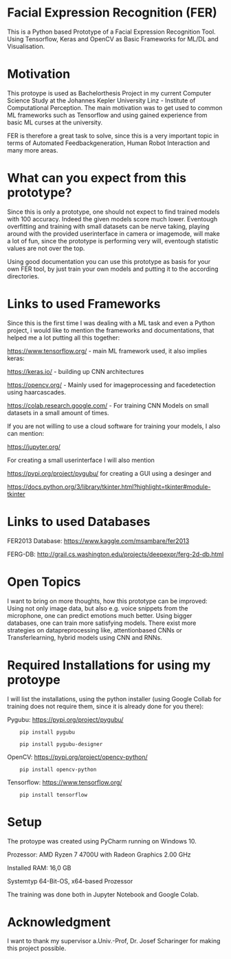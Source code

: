 # Facial Expression Recognition (FER)
This is a Python based Prototype of a Facial Expression Recognition Tool. Using Tensorflow, Keras and OpenCV as Basic Frameworks for ML/DL and Visualisation.

# Motivation
This protoype is used as Bachelorthesis Project in my current Computer Science Study at the Johannes Kepler University Linz - Institute of Computational Perception.
The main motivation was to get used to common ML frameworks such as Tensorflow and using gained experience from basic ML curses at the university.

FER is therefore a great task to solve, since this is a very important topic in terms of Automated Feedbackgeneration, Human Robot Interaction and many more areas.

# What can you expect from this prototype?

Since this is only a prototype, one should not expect to find trained models with 100 accuracy. Indeed the given models score much lower. Eventough overfitting and training with small datasets can be nerve taking, playing around with the provided userinterface in camera or imagemode, will make a lot of fun, since the prototype is performing very will, eventough statistic values are not over the top.

Using good documentation you can use this prototype as basis for your own FER tool, by just train your own models and putting it to the according directories. 

# Links to used Frameworks 
Since this is the first time I was dealing with a ML task and even a Python project, i would like to mention the frameworks and documentations, that helped me a lot putting all this together:

https://www.tensorflow.org/ - main ML framework used, it also implies keras:

https://keras.io/ - building up CNN architectures

https://opencv.org/ - Mainly used for imageprocessing and facedetection using haarcascades.

https://colab.research.google.com/ - For training CNN Models on small datasets in a small amount of times. 

If you are not willing to use a cloud software for training your models, I also can mention:

https://jupyter.org/

For creating a small userinterface I will also mention

https://pypi.org/project/pygubu/ for creating a GUI using a desinger and

https://docs.python.org/3/library/tkinter.html?highlight=tkinter#module-tkinter
# Links to used Databases

FER2013 Database: https://www.kaggle.com/msambare/fer2013

FERG-DB: http://grail.cs.washington.edu/projects/deepexpr/ferg-2d-db.html

# Open Topics
I want to bring on more thoughts, how this prototype can be improved:
Using not only image data, but also e.g. voice snippets from the microphone, one can predict emotions much better.
Using bigger databases, one can train more satisfying models.
There exist more strategies on datapreprocessing like, attentionbased CNNs or Transferlearning, hybrid models using CNN and RNNs.

# Required Installations for using my protoype
I will list the installations, using the python installer (using Google Collab for training does not require them, since it is already done for you there):

Pygubu: https://pypi.org/project/pygubu/

        pip install pygubu              

        pip install pygubu-designer
        
OpenCV: https://pypi.org/project/opencv-python/

        pip install opencv-python       

Tensorflow: https://www.tensorflow.org/

        pip install tensorflow     

# Setup
The protoype was created using PyCharm running on Windows 10.

Prozessor:	AMD Ryzen 7 4700U with Radeon Graphics  2.00 GHz

Installed RAM:	16,0 GB

Systemtyp	64-Bit-OS, x64-based Prozessor

The training was done both in Jupyter Notebook and Google Colab.

# Acknowledgment
I want to thank my supervisor a.Univ.-Prof, Dr. Josef Scharinger for making this project possible.
